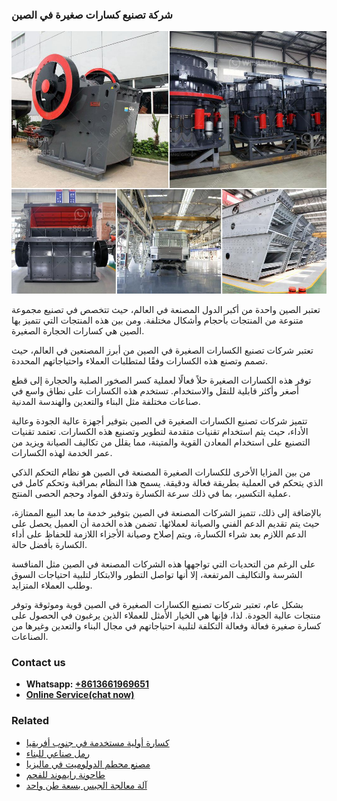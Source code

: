 <h3>شركة تصنيع كسارات صغيرة في الصين</h3><img src='1701852383.jpg' alt=''><p>تعتبر الصين واحدة من أكبر الدول المصنعة في العالم، حيث تتخصص في تصنيع مجموعة متنوعة من المنتجات بأحجام وأشكال مختلفة. ومن بين هذه المنتجات التي تتميز بها الصين هي كسارات الحجارة الصغيرة.</p><p>تعتبر شركات تصنيع الكسارات الصغيرة في الصين من أبرز المصنعين في العالم، حيث تصمم وتصنع هذه الكسارات وفقًا لمتطلبات العملاء واحتياجاتهم المحددة.</p><p>توفر هذه الكسارات الصغيرة حلاً فعالًا لعملية كسر الصخور الصلبة والحجارة إلى قطع أصغر وأكثر قابلية للنقل والاستخدام. تستخدم هذه الكسارات على نطاق واسع في صناعات مختلفة مثل البناء والتعدين والهندسة المدنية.</p><p>تتميز شركات تصنيع الكسارات الصغيرة في الصين بتوفير أجهزة عالية الجودة وعالية الأداء، حيث يتم استخدام تقنيات متقدمة لتطوير وتصنيع هذه الكسارات. تعتمد تقنيات التصنيع على استخدام المعادن القوية والمتينة، مما يقلل من تكاليف الصيانة ويزيد من عمر الخدمة لهذه الكسارات.</p><p>من بين المزايا الأخرى للكسارات الصغيرة المصنعة في الصين هو نظام التحكم الذكي الذي يتحكم في العملية بطريقة فعالة ودقيقة. يسمح هذا النظام بمراقبة وتحكم كامل في عملية التكسير، بما في ذلك سرعة الكسارة وتدفق المواد وحجم الحصى المنتج.</p><p>بالإضافة إلى ذلك، تتميز الشركات المصنعة في الصين بتوفير خدمة ما بعد البيع الممتازة، حيث يتم تقديم الدعم الفني والصيانة لعملائها. تضمن هذه الخدمة أن العميل يحصل على الدعم اللازم بعد شراء الكسارة، ويتم إصلاح وصيانة الأجزاء اللازمة للحفاظ على أداء الكسارة بأفضل حالة.</p><p>على الرغم من التحديات التي تواجهها هذه الشركات المصنعة في الصين مثل المنافسة الشرسة والتكاليف المرتفعة، إلا أنها تواصل التطور والابتكار لتلبية احتياجات السوق وطلب العملاء المتزايد.</p><p>بشكل عام، تعتبر شركات تصنيع الكسارات الصغيرة في الصين قوية وموثوقة وتوفر منتجات عالية الجودة. لذا، فإنها هي الخيار الأمثل للعملاء الذين يرغبون في الحصول على كسارة صغيرة فعالة وفعالة التكلفة لتلبية احتياجاتهم في مجال البناء والتعدين وغيرها من الصناعات.</p><h3>Contact us</h3><ul><li><strong>Whatsapp:&nbsp;<a href="https://wa.me/8613661969651">+8613661969651</a></strong></li><li><a href="https://swt.shibang-china.com/?git&amp;zhl&amp;شركة تصنيع كسارات صغيرة في الصين"><strong>Online Service(chat now)</strong></a></li></ul><h3>Related</h3><ul><li><a href='كسارة أولية مستخدمة في جنوب أفريقيا.md'>كسارة أولية مستخدمة في جنوب أفريقيا</a></li><li><a href='رمل صناعي للبناء.md'>رمل صناعي للبناء</a></li><li><a href='مصنع محطم الدولوميت في ماليزيا.md'>مصنع محطم الدولوميت في ماليزيا</a></li><li><a href='طاحونة رايموند للفحم.md'>طاحونة رايموند للفحم</a></li><li><a href='آلة معالجة الجبس بسعة طن واحد.md'>آلة معالجة الجبس بسعة طن واحد</a></li></ul>
